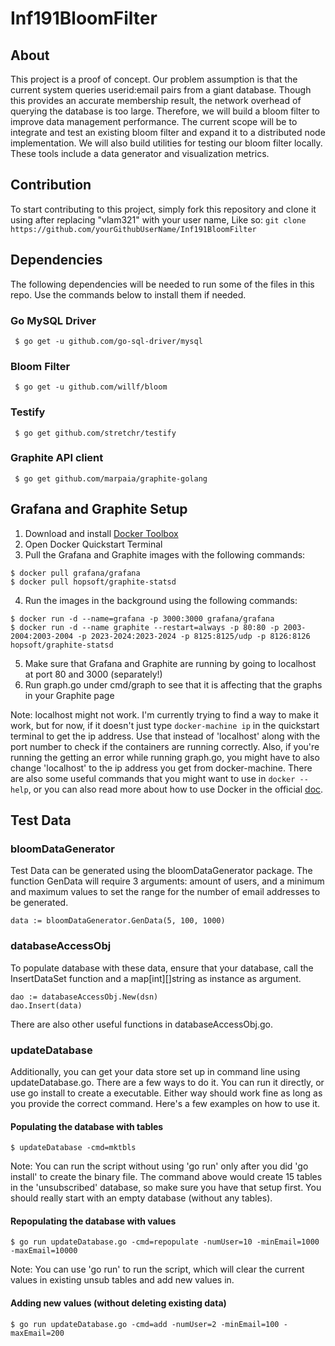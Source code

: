# Inf191BloomFilter

## About
This project is a proof of concept. Our problem assumption is that the current system queries userid:email pairs from a giant database. Though this provides an accurate membership result, the network overhead of querying the database is too large. Therefore, we will build a bloom filter to improve data management performance. The current scope will be to integrate and test an existing bloom filter and expand it to a distributed node implementation. We will also build utilities for testing our bloom filter locally. These tools include a data generator and visualization metrics.

## Contribution
To start contributing to this project, simply fork this repository and clone it using after replacing "vlam321" with your user name, Like so: 
`git clone https://github.com/yourGithubUserName/Inf191BloomFilter`

## Dependencies
The following dependencies will be needed to run some of the files in this repo. Use the commands below to install them if needed.
### Go MySQL Driver
` $ go get -u github.com/go-sql-driver/mysql`
### Bloom Filter
` $ go get -u github.com/willf/bloom`
### Testify
` $ go get github.com/stretchr/testify`
### Graphite API client
` $ go get github.com/marpaia/graphite-golang`

## Grafana and Graphite Setup
1. Download and install [Docker Toolbox](https://www.docker.com/products/docker-toolbox)
2. Open Docker Quickstart Terminal
3. Pull the Grafana and Graphite images with the following commands:
```
$ docker pull grafana/grafana
$ docker pull hopsoft/graphite-statsd
```
4. Run the images in the background using the following commands:
```
$ docker run -d --name=grafana -p 3000:3000 grafana/grafana
$ docker run -d --name graphite --restart=always -p 80:80 -p 2003-2004:2003-2004 -p 2023-2024:2023-2024 -p 8125:8125/udp -p 8126:8126 hopsoft/graphite-statsd
```
5. Make sure that Grafana and Graphite are running by going to localhost at port 80 and 3000 (separately!)
6. Run graph.go under cmd/graph to see that it is affecting that the graphs in your Graphite page 

Note: localhost might not work. I'm currently trying to find a way to make it work, but for now, if it doesn't just type `docker-machine ip` in the quickstart terminal to get the ip address. Use that instead of 'localhost' along with the port number to check if the containers are running correctly. Also, if you're running the getting an error while running graph.go, you might have to also change 'localhost' to the ip address you get from docker-machine. There are also some useful commands that you might want to use in `docker --help`, or you can also read more about how to use Docker in the official [doc](https://docs.docker.com/).

## Test Data
### bloomDataGenerator
Test Data can be generated using the bloomDataGenerator package. The function GenData will require 3 arguments: amount of users, and a minimum and maximum values to set the range for the number of email addresses to be generated.
```
data := bloomDataGenerator.GenData(5, 100, 1000)
```
### databaseAccessObj
To populate database with these data, ensure that your database, call the InsertDataSet function and a map[int][]string as instance as argument.
```
dao := databaseAccessObj.New(dsn)
dao.Insert(data)
```
There are also other useful functions in databaseAccessObj.go.
### updateDatabase
Additionally, you can get your data store set up in command line using updateDatabase.go. There are a few ways to do it. You can run it directly, or use go install to create a executable. Either way should work fine as long as you provide the correct command. Here's a few examples on how to use it.
#### Populating the database with tables
```
$ updateDatabase -cmd=mktbls
```
Note: You can run the script without using 'go run' only after you did 'go install' to create the binary file. The command above would create 15 tables in the 'unsubscribed' database, so make sure you have that setup first. You should really start with an empty database (without any tables).
#### Repopulating the database with values
```
$ go run updateDatabase.go -cmd=repopulate -numUser=10 -minEmail=1000 -maxEmail=10000
```
Note: You can use 'go run' to run the script, which will clear the current values in existing unsub tables and add new values in.
#### Adding new values (without deleting existing data)
```
$ go run updateDatabase.go -cmd=add -numUser=2 -minEmail=100 -maxEmail=200
```
